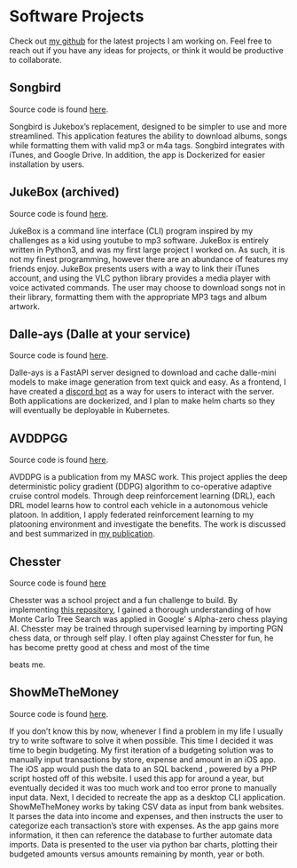 # Software Projects

Check out [my github](https://github.com/cboin1996) for the latest projects
I am working on. Feel free to reach out if you have any ideas for projects,
or think it would be productive to collaborate.

## Songbird

Source code is found [here](https://github.com/cboin1996/songbird).

Songbird is Jukebox’s replacement, designed to be simpler to use and
more streamlined. This application features the ability to download albums,
songs while formatting them with valid mp3 or m4a tags. Songbird
integrates with iTunes, and Google Drive. In addition, the app is
Dockerized for easier installation by users.

## JukeBox (archived)

Source code is found [here](https://github.com/cboin1996/WebTools).

JukeBox is a command line interface (CLI) program inspired by my challenges
as a kid using youtube to mp3 software. JukeBox is entirely written in
Python3, and was my first large project I worked on. As such, it is not
my finest programming, however there are an abundance of features my
friends enjoy. JukeBox presents users with a way to link their iTunes account,
and using the VLC python library provides a media player with
voice activated commands. The user may choose to download songs not in
their library, formatting them with the appropriate MP3 tags and album artwork.

## Dalle-ays (Dalle at your service)

Source code is found [here](https://github.com/cboin1996/dalle-ays).

Dalle-ays is a FastAPI server designed to download and cache dalle-mini
models to make image generation from text quick and easy. As a frontend,
I have created a [discord bot](https://github.com/cboin1996/pigbot) as a
way for users to interact with the server. Both applications are dockerized,
and I plan to make helm charts so they will eventually be deployable
in Kubernetes.

## AVDDPGG

Source code is found [here](https://github.com/cboin1996/avddpg).

AVDDPG is a publication from my MASC work. This project applies the
deep deterministic policy gradient (DDPG) algorithm to co-operative
adaptive cruise control models. Through deep reinforcement learning (DRL),
each DRL model learns how to control each vehicle in a autonomous
vehicle platoon. In addition, I apply federated reinforcement learning to
my platooning environment and investigate the benefits. The work is
discussed and best summarized in [my publication](https://intellrobot.com/article/view/4885).

## Chesster

Source code is found [here](https://github.com/cboin1996/Chesster)

Chesster was a school project and a fun challenge to build. By
implementing  [this repository](https://github.com/Zeta36/chess-alpha-zero),
I gained a
thorough understanding of how Monte Carlo Tree Search was applied in Google’
s Alpha-zero chess playing AI. Chesster may be trained through
supervised learning by importing PGN chess data, or through self play. I
often play against Chesster for fun, he has become pretty good at chess
and most of the time

beats me.

## ShowMeTheMoney

Source code is found [here](https://github.com/cboin1996/showMeTheMoney).

If you don’t know this by now, whenever I find a problem in my life I
usually try to write software to solve it when possible. This time I
decided it was time to begin budgeting. My first iteration of a
budgeting solution was to manually input transactions by store, expense
and amount in an iOS app. The iOS app would push the data to an SQL backend
, powered by a PHP script hosted off of this website. I used this app
for around a year, but eventually decided it was too much work and too
error prone to manually input data. Next, I decided to recreate the app as
a desktop CLI application. ShowMeTheMoney works by taking CSV data as
input from bank websites. It parses the data into income and expenses,
and then instructs the user to categorize each transaction’s store
with expenses. As the app gains more information, it then can reference
the database to further automate data imports. Data is presented to the
user via python bar charts, plotting their budgeted amounts versus
amounts remaining by month, year or both.
